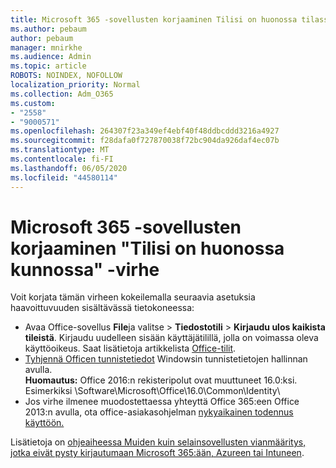 ```yaml
---
title: Microsoft 365 -sovellusten korjaaminen Tilisi on huonossa tilassa
ms.author: pebaum
author: pebaum
manager: mnirkhe
ms.audience: Admin
ms.topic: article
ROBOTS: NOINDEX, NOFOLLOW
localization_priority: Normal
ms.collection: Adm_O365
ms.custom:
- "2558"
- "9000571"
ms.openlocfilehash: 264307f23a349ef4ebf40f48ddbcddd3216a4927
ms.sourcegitcommit: f28dafa0f727870038f72bc904da926daf4ec07b
ms.translationtype: MT
ms.contentlocale: fi-FI
ms.lasthandoff: 06/05/2020
ms.locfileid: "44580114"
---
```

# <a name="fixing-the-microsoft-365-apps-your-account-is-in-a-bad-state-error"></a>Microsoft 365 -sovellusten korjaaminen "Tilisi on huonossa kunnossa" -virhe

Voit korjata tämän virheen kokeilemalla seuraavia asetuksia haavoittuvuuden sisältävässä tietokoneessa:

- Avaa Office-sovellus **File**ja valitse  >  **Tiedostotili**  >  **Kirjaudu ulos kaikista tileistä**. Kirjaudu uudelleen sisään käyttäjätilillä, jolla on voimassa oleva käyttöoikeus. Saat lisätietoja artikkelista [Office-tilit](https://support.office.com/article/accounts-in-office-628ea040-f265-49de-b986-be09c3ebf8a9).
- [Tyhjennä Officen tunnistetiedot](https://docs.microsoft.com/office/troubleshoot/error-messages/another-account-already-signed-in#step-3-clear-cached-credentials-on-the-computer) Windowsin tunnistetietojen hallinnan avulla.<br>
  **Huomautus:** Office 2016:n rekisteripolut ovat muuttuneet 16.0:ksi. Esimerkiksi \Software\Microsoft\Office\16.0\Common\Identity\
- Jos virhe ilmenee muodostettaessa yhteyttä Office 365:een Office 2013:n avulla, ota office-asiakasohjelman [nykyaikainen todennus käyttöön.](https://docs.microsoft.com/microsoft-365/admin/security-and-compliance/enable-modern-authentication)

Lisätietoja on [ohjeaiheessa Muiden kuin selainsovellusten vianmääritys, jotka eivät pysty kirjautumaan Microsoft 365:ään, Azureen tai Intuneen](https://support.office.com/article/how-to-troubleshoot-non-browser-apps-that-can-t-sign-in-to-office-365-azure-or-intune-3ba1b268-66f6-462c-b0e5-070f5c2603c1).

